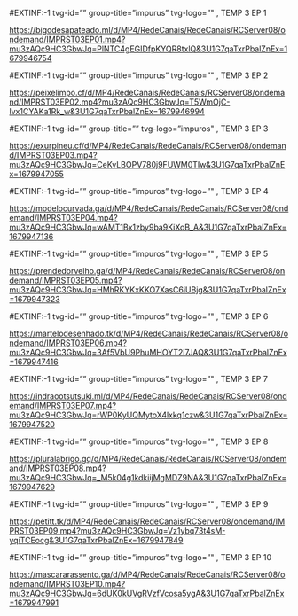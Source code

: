 




#EXTINF:-1 tvg-id=”” group-title=”impurus” tvg-logo=”" , TEMP 3 EP 1

https://bigodesapateado.ml/d/MP4/RedeCanais/RedeCanais/RCServer08/ondemand/IMPRST03EP01.mp4?mu3zAQc9HC3GbwJq=PlNTC4gEGIDfpKYQR8txlQ&3U1G7qaTxrPbalZnEx=1679946754

#EXTINF:-1 tvg-id=”” group-title=”impurus” tvg-logo=”" , TEMP 3 EP 2

https://peixelimpo.cf/d/MP4/RedeCanais/RedeCanais/RCServer08/ondemand/IMPRST03EP02.mp4?mu3zAQc9HC3GbwJq=T5WmOjC-lvx1CYAKa1Rk_w&3U1G7qaTxrPbalZnEx=1679946994

#EXTINF:-1 tvg-id=”” group-title=”” tvg-logo=”impuros" , TEMP 3 EP 3

https://exurpineu.cf/d/MP4/RedeCanais/RedeCanais/RCServer08/ondemand/IMPRST03EP03.mp4?mu3zAQc9HC3GbwJq=CeKvLBOPV780j9FUWM0TIw&3U1G7qaTxrPbalZnEx=1679947055

#EXTINF:-1 tvg-id=”” group-title=”impuros” tvg-logo=”" , TEMP 3 EP 4

https://modelocurvada.ga/d/MP4/RedeCanais/RedeCanais/RCServer08/ondemand/IMPRST03EP04.mp4?mu3zAQc9HC3GbwJq=wAMT1Bx1zby9ba9KiXoB_A&3U1G7qaTxrPbalZnEx=1679947136

#EXTINF:-1 tvg-id=”” group-title=”impuros” tvg-logo=”" , TEMP 3 EP 5

https://prendedorvelho.ga/d/MP4/RedeCanais/RedeCanais/RCServer08/ondemand/IMPRST03EP05.mp4?mu3zAQc9HC3GbwJq=HMhRKYKxKKO7XasC6iUBjg&3U1G7qaTxrPbalZnEx=1679947323

#EXTINF:-1 tvg-id=”” group-title=”impuros” tvg-logo=”" , TEMP 3 EP 6

https://martelodesenhado.tk/d/MP4/RedeCanais/RedeCanais/RCServer08/ondemand/IMPRST03EP06.mp4?mu3zAQc9HC3GbwJq=3Af5VbU9PhuMHOYT2l7JAQ&3U1G7qaTxrPbalZnEx=1679947416

#EXTINF:-1 tvg-id=”” group-title=”impuros” tvg-logo=”" , TEMP 3 EP 7

https://indraootsutsuki.ml/d/MP4/RedeCanais/RedeCanais/RCServer08/ondemand/IMPRST03EP07.mp4?mu3zAQc9HC3GbwJq=rWP0KyUQMytoX4lxkq1czw&3U1G7qaTxrPbalZnEx=1679947520

#EXTINF:-1 tvg-id=”” group-title=”impuros” tvg-logo=”" , TEMP 3 EP 8

https://pluralabrigo.gq/d/MP4/RedeCanais/RedeCanais/RCServer08/ondemand/IMPRST03EP08.mp4?mu3zAQc9HC3GbwJq=_M5k04g1kdkiijMgMDZ9NA&3U1G7qaTxrPbalZnEx=1679947629

#EXTINF:-1 tvg-id=”” group-title=”impuros” tvg-logo=”" , TEMP 3 EP 9

https://petitt.tk/d/MP4/RedeCanais/RedeCanais/RCServer08/ondemand/IMPRST03EP09.mp4?mu3zAQc9HC3GbwJq=Vz1ybq73t4sM-yqiTCEocg&3U1G7qaTxrPbalZnEx=1679947849

#EXTINF:-1 tvg-id=”” group-title=”impuros” tvg-logo=”" , TEMP 3 EP 10

https://mascararassento.ga/d/MP4/RedeCanais/RedeCanais/RCServer08/ondemand/IMPRST03EP10.mp4?mu3zAQc9HC3GbwJq=6dUK0kUVgRVzfVcosa5ygA&3U1G7qaTxrPbalZnEx=1679947991
